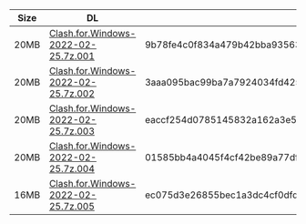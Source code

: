 |    Size   |     DL  | sha512sum |
|  ---  |  ---  |  ---  |
| 20MB | [Clash.for.Windows-2022-02-25.7z.001](https://cdn.jsdelivr.net/gh/appleians/cfw_intel@main/Clash.for.Windows-2022-02-25.7z.001) | 9b78fe4c0f834a479b42bba93563524be4d2aa78f8b2cc55274aebe89ae7c690ff2fa78d1eb70ee8481965c9c9d2ffeff7d9f9284c772433660e507823cba90b |
| 20MB | [Clash.for.Windows-2022-02-25.7z.002](https://cdn.jsdelivr.net/gh/appleians/cfw_intel@main/Clash.for.Windows-2022-02-25.7z.002) | 3aaa095bac99ba7a7924034fd425ea7b4539e9b37f7d8da3b37e55bee79e40a7879671b7f615c85ceb6430c79bb78d7548952517a047288e44455343340a0684 |
| 20MB | [Clash.for.Windows-2022-02-25.7z.003](https://cdn.jsdelivr.net/gh/appleians/cfw_intel@main/Clash.for.Windows-2022-02-25.7z.003) | eaccf254d0785145832a162a3e5fb8e16365a96989e63f1c627680a1a8c472887da7a2308dfea45ad460b53b2fdf5a306e95386d2de26e6e44ae088ae1fa3954 |
| 20MB | [Clash.for.Windows-2022-02-25.7z.004](https://cdn.jsdelivr.net/gh/appleians/cfw_intel@main/Clash.for.Windows-2022-02-25.7z.004) | 01585bb4a4045f4cf42be89a77dfc932ba5dd473e99d5fabed75d2a53e3468a320b7dcbca0972f9d3cc7afbdee7c34db888c8c0b33d308db643106fe3b05d839 |
| 16MB | [Clash.for.Windows-2022-02-25.7z.005](https://cdn.jsdelivr.net/gh/appleians/cfw_intel@main/Clash.for.Windows-2022-02-25.7z.005) | ec075d3e26855bec1a3dc4cf0dfd913b3973e8b42c62365c49bca461e99b4e69247b0fd65eec69c530e33b5f032f3d96896fc3b21a90ae4e4bab2d7a189fe548 |
